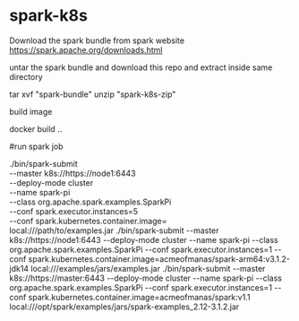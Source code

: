 # spark-k8s

Download the spark bundle from spark website
https://spark.apache.org/downloads.html

untar the spark bundle and download this repo and extract inside same directory

tar xvf "spark-bundle" 
unzip "spark-k8s-zip"

build image 

docker build ..

#run spark job

./bin/spark-submit \
    --master k8s://https://node1:6443 \
    --deploy-mode cluster \
    --name spark-pi \
    --class org.apache.spark.examples.SparkPi \
    --conf spark.executor.instances=5 \
    --conf spark.kubernetes.container.image=<spark-image> \
    local:///path/to/examples.jar
./bin/spark-submit --master k8s://https://node1:6443 --deploy-mode cluster --name spark-pi --class org.apache.spark.examples.SparkPi --conf spark.executor.instances=1 --conf spark.kubernetes.container.image=acmeofmanas/spark-arm64:v3.1.2-jdk14 local:///examples/jars/examples.jar
./bin/spark-submit --master k8s://https://master:6443 --deploy-mode cluster --name spark-pi --class org.apache.spark.examples.SparkPi --conf spark.executor.instances=1 --conf spark.kubernetes.container.image=acmeofmanas/spark:v1.1 local:///opt/spark/examples/jars/spark-examples_2.12-3.1.2.jar
